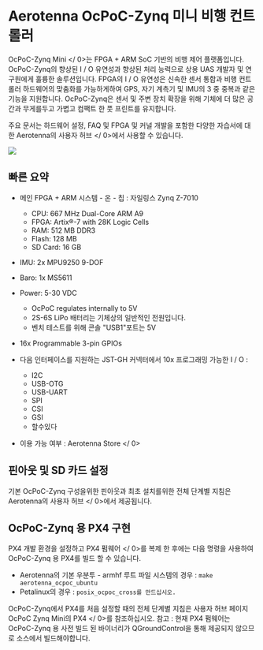 # Aerotenna OcPoC-Zynq 미니 비행 컨트롤러

 OcPoC-Zynq Mini </ 0>는 FPGA + ARM SoC 기반의 비행 제어 플랫폼입니다. OcPoC-Zynq의 향상된 I / O 유연성과 향상된 처리 능력으로 상용 UAS 개발자 및 연구원에게 훌륭한 솔루션입니다. FPGA의 I / O 유연성은 신속한 센서 통합과 비행 컨트롤러 하드웨어의 맞춤화를 가능하게하여 GPS, 자기 계측기 및 IMU의 3 중 중복과 같은 기능을 지원합니다. OcPoC-Zynq은 센서 및 주변 장치 확장을 위해 기체에 더 많은 공간과 무게를두고 가볍고 컴팩트 한 풋 프린트를 유지합니다.</p> 

주요 문서는 하드웨어 설정, FAQ 및 FPGA 및 커널 개발을 포함한 다양한 자습서에 대한  Aerotenna의 사용자 허브 </ 0>에서 사용할 수 있습니다.</p> 

![](../../assets/hardware/hardware-ocpoc-zynq-mini.jpg)

## 빠른 요약

- 메인 FPGA + ARM 시스템 - 온 - 칩 : 자일링스 Zynq Z-7010 
    - CPU: 667 MHz Dual-Core ARM A9 
    - FPGA: Artix®-7 with 28K Logic Cells 
    - RAM: 512 MB DDR3 
    - Flash: 128 MB 
    - SD Card: 16 GB 
- IMU: 2x MPU9250 9-DOF 
- Baro: 1x MS5611 
- Power: 5-30 VDC 
    - OcPoC regulates internally to 5V 
    - 2S-6S LiPo 배터리는 기체상의 일반적인 전원입니다.
    - 벤치 테스트를 위해 콘솔 "USB1"포트는 5V
- 16x Programmable 3-pin GPIOs
- 다음 인터페이스를 지원하는 JST-GH 커넥터에서 10x 프로그래밍 가능한 I / O : 
    - I2C 
    - USB-OTG 
    - USB-UART 
    - SPI
    - CSI 
    - GSI 
    - 할수있다
- 이용 가능 여부 :  Aerotenna Store </ 0></li> </ul> 
    
    ## 핀아웃 및 SD 카드 설정
    
    기본 OcPoC-Zynq 구성을위한 핀아웃과 최초 설치를위한 전체 단계별 지침은  Aerotenna의 사용자 허브 </ 0>에서 제공됩니다.</p> 
    
    ## OcPoC-Zynq 용 PX4 구현
    
    PX4 개발 환경을 설정하고  PX4 펌웨어 </ 0>를 복제 한 후에는 다음 명령을 사용하여 OcPoC-Zynq 용 PX4를 빌드 할 수 있습니다.</p> 
    
    - Aerotenna의 기본 우분투 - armhf 루트 파일 시스템의 경우 : ```make aerotenna_ocpoc_ubuntu```
    - Petalinux의 경우 : ```posix_ocpoc_cross를 만드십시오.```
    
    OcPoC-Zynq에서 PX4를 처음 설정할 때의 전체 단계별 지침은 사용자 허브 페이지  OcPoC Zynq Mini의 PX4 </ 0>를 참조하십시오. 참고 : 현재 PX4 펌웨어는 OcPoC-Zynq 용 사전 빌드 된 바이너리가 QGroundControl을 통해 제공되지 않으므로 소스에서 빌드해야합니다.</p>